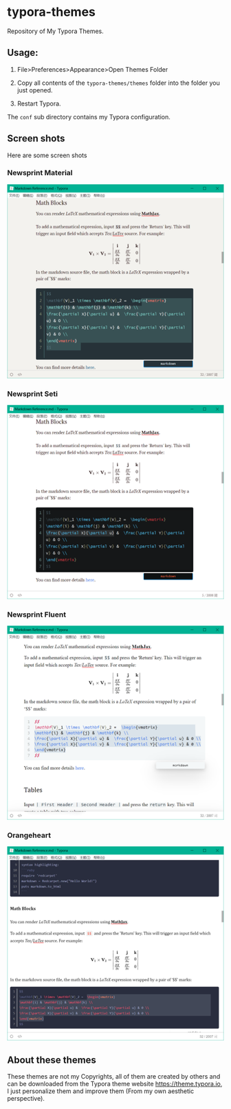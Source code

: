# typora-themes
Repository of My Typora Themes.

## Usage:

1. File>Preferences>Appearance>Open Themes Folder

2. Copy all contents of the `typora-themes/themes` folder into the folder you just opened.

3. Restart Typora.

The `conf` sub directory contains my Typora configuration.

## Screen shots

Here are some screen shots 

### Newsprint Material

![](Screenshots/newsprint-material.png)

### Newsprint Seti

![](Screenshots/newsprint-seti.png)

### Newsprint Fluent

![](Screenshots/newsprint-fruent.png)

### Orangeheart

![](Screenshots/orangeheart.png)

## About these themes

These themes are not my Copyrights, all of them are created by others and can be downloaded from the Typora theme website <https://theme.typora.io>, I just personalize them and improve them (From my own aesthetic perspective).